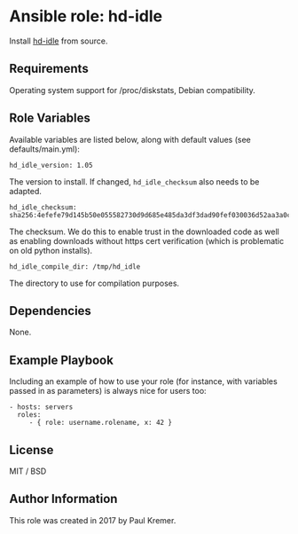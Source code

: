 Ansible role: hd-idle
=====================

Install [hd-idle](http://hd-idle.sourceforge.net/) from source.

Requirements
------------

Operating system support for /proc/diskstats, Debian compatibility.

Role Variables
--------------

Available variables are listed below, along with default values (see defaults/main.yml):

	hd_idle_version: 1.05

The version to install. If changed, `hd_idle_checksum` also needs to be adapted.

	hd_idle_checksum: sha256:4efefe79d145b50e055582730d9d685e485da3df3dad90fef030036d52aa3a0c

The checksum. We do this to enable trust in the downloaded code as well as enabling
downloads without https cert verification (which is problematic on old python installs).	

	hd_idle_compile_dir: /tmp/hd_idle

The directory to use for compilation purposes.

Dependencies
------------

None.

Example Playbook
----------------

Including an example of how to use your role (for instance, with variables passed in as parameters) is always nice for users too:

    - hosts: servers
      roles:
         - { role: username.rolename, x: 42 }

License
-------

MIT / BSD

Author Information
------------------

This role was created in 2017 by Paul Kremer.
